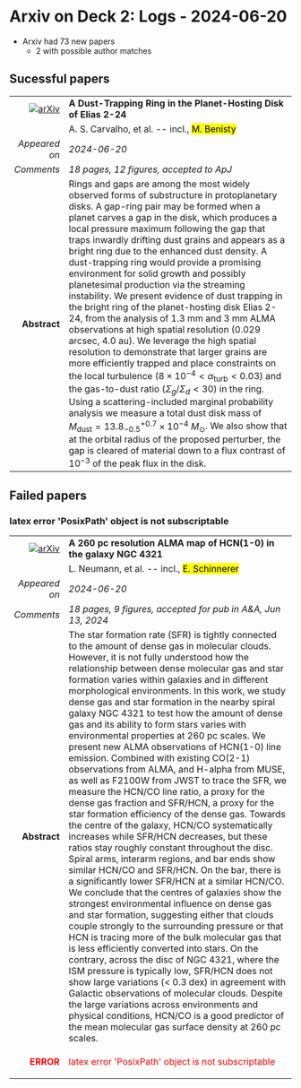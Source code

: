 # Arxiv on Deck 2: Logs - 2024-06-20

* Arxiv had 73 new papers
    * 2 with possible author matches

## Sucessful papers


|||
|---:|:---|
| [![arXiv](https://img.shields.io/badge/arXiv-2406.12819-b31b1b.svg)](https://arxiv.org/abs/2406.12819) | **A Dust-Trapping Ring in the Planet-Hosting Disk of Elias 2-24**  |
|| A. S. Carvalho, et al. -- incl., <mark>M. Benisty</mark> |
|*Appeared on*| *2024-06-20*|
|*Comments*| *18 pages, 12 figures, accepted to ApJ*|
|**Abstract**|            Rings and gaps are among the most widely observed forms of substructure in protoplanetary disks. A gap-ring pair may be formed when a planet carves a gap in the disk, which produces a local pressure maximum following the gap that traps inwardly drifting dust grains and appears as a bright ring due to the enhanced dust density. A dust-trapping ring would provide a promising environment for solid growth and possibly planetesimal production via the streaming instability. We present evidence of dust trapping in the bright ring of the planet-hosting disk Elias 2-24, from the analysis of 1.3 mm and 3 mm ALMA observations at high spatial resolution (0.029 arcsec, 4.0 au). We leverage the high spatial resolution to demonstrate that larger grains are more efficiently trapped and place constraints on the local turbulence ($8 \times 10^{-4} < \alpha_\mathrm{turb} < 0.03$) and the gas-to-dust ratio ($\Sigma_g / \Sigma_d < 30$) in the ring. Using a scattering-included marginal probability analysis we measure a total dust disk mass of $M_\mathrm{dust} = 13.8^{+0.7}_{-0.5} \times 10^{-4} \ M_\odot$. We also show that at the orbital radius of the proposed perturber, the gap is cleared of material down to a flux contrast of 10$^{-3}$ of the peak flux in the disk.         |

## Failed papers

### latex error 'PosixPath' object is not subscriptable 


|||
|---:|:---|
| [![arXiv](https://img.shields.io/badge/arXiv-2406.12025-b31b1b.svg)](https://arxiv.org/abs/2406.12025) | **A 260 pc resolution ALMA map of HCN(1-0) in the galaxy NGC 4321**  |
|| L. Neumann, et al. -- incl., <mark>E. Schinnerer</mark> |
|*Appeared on*| *2024-06-20*|
|*Comments*| *18 pages, 9 figures, accepted for pub in A&A, Jun 13, 2024*|
|**Abstract**|            The star formation rate (SFR) is tightly connected to the amount of dense gas in molecular clouds. However, it is not fully understood how the relationship between dense molecular gas and star formation varies within galaxies and in different morphological environments. In this work, we study dense gas and star formation in the nearby spiral galaxy NGC 4321 to test how the amount of dense gas and its ability to form stars varies with environmental properties at 260 pc scales. We present new ALMA observations of HCN(1-0) line emission. Combined with existing CO(2-1) observations from ALMA, and H-alpha from MUSE, as well as F2100W from JWST to trace the SFR, we measure the HCN/CO line ratio, a proxy for the dense gas fraction and SFR/HCN, a proxy for the star formation efficiency of the dense gas. Towards the centre of the galaxy, HCN/CO systematically increases while SFR/HCN decreases, but these ratios stay roughly constant throughout the disc. Spiral arms, interarm regions, and bar ends show similar HCN/CO and SFR/HCN. On the bar, there is a significantly lower SFR/HCN at a similar HCN/CO. We conclude that the centres of galaxies show the strongest environmental influence on dense gas and star formation, suggesting either that clouds couple strongly to the surrounding pressure or that HCN is tracing more of the bulk molecular gas that is less efficiently converted into stars. On the contrary, across the disc of NGC 4321, where the ISM pressure is typically low, SFR/HCN does not show large variations (< 0.3 dex) in agreement with Galactic observations of molecular clouds. Despite the large variations across environments and physical conditions, HCN/CO is a good predictor of the mean molecular gas surface density at 260 pc scales.         |
|<p style="color:red"> **ERROR** </p>| <p style="color:red">latex error 'PosixPath' object is not subscriptable</p> |

